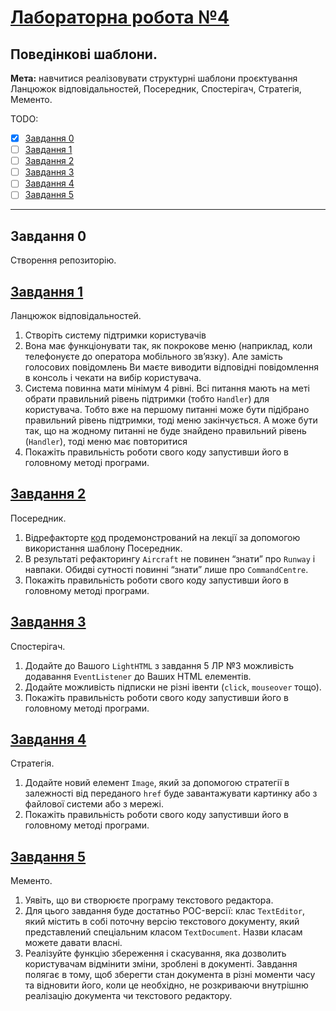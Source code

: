 # [Лабораторна робота №4](https://learn.ztu.edu.ua/mod/assign/view.php?id=201667)

## Поведінкові шаблони.

**Мета:** навчитися реалізовувати структурні шаблони
проєктування Ланцюжок відповідальностей, Посередник,
Спостерігач, Стратегія, Мементо.

TODO:
- [x] [Завдання 0](#user-content-завдання-0)
- [ ] [Завдання 1](#user-content-завдання-1)
- [ ] [Завдання 2](#user-content-завдання-2)
- [ ] [Завдання 3](#user-content-завдання-3)
- [ ] [Завдання 4](#user-content-завдання-4)
- [ ] [Завдання 5](#user-content-завдання-5)

---

## Завдання 0

Створення репозиторію.

## [Завдання 1](ChainOfResponsabilityLibrary)

Ланцюжок відповідальностей.

1. Створіть систему підтримки користувачів
2. Вона має функціонувати так, як покрокове меню (наприклад,
   коли телефонуєте до оператора мобільного зв’язку). Але замість
   голосових повідомлень Ви маєте виводити відповідні
   повідомлення в консоль і чекати на вибір користувача.
3. Система повинна мати мінімум 4 рівні. Всі питання мають на
   меті обрати правильний рівень підтримки (тобто `Handler`) для
   користувача. Тобто вже на першому питанні може бути підібрано
   правильний рівень підтримки, тоді меню закінчується. А може бути
   так, що на жодному питанні не буде знайдено правильний рівень
   (`Handler`), тоді меню має повторитися
4. Покажіть правильність роботи свого коду запустивши його в
   головному методі програми.

## [Завдання 2](MediatorLibrary)

Посередник.

1. Відрефакторте [код](https://github.com/fantkolja/design-patterns-samples/tree/master/csharp/src/patterns/Mediator/AirTrafficControl)
   продемонстрований на лекції за допомогою використання шаблону Посередник.
2. В результаті рефакторингу `Aircraft` не повинен “знати” про
   `Runway` і навпаки. Обидві сутності повинні “знати” лише про
   `CommandCentre`.
3. Покажіть правильність роботи свого коду запустивши його в
   головному методі програми.

## [Завдання 3](ObserverLibrary)

Спостерігач.

1. Додайте до Вашого `LightHTML` з завдання 5 ЛР №3
   можливість додавання `EventListener` до Ваших HTML елементів.
2. Додайте можливість підписки не різні івенти (`click`,
   `mouseover` тощо).
3. Покажіть правильність роботи свого коду запустивши його в
   головному методі програми.

## [Завдання 4](StrategyLibrary)

Стратегія.

1. Додайте новий елемент `Image`, який за допомогою стратегії
   в залежності від переданого `href` буде завантажувати картинку
   або з файлової системи або з мережі.
2. Покажіть правильність роботи свого коду запустивши його в
   головному методі програми.

## [Завдання 5](MementoLibrary)

Мементо.

1. Уявіть, що ви створюєте програму текстового редактора.
2. Для цього завдання буде достатньо POC-версії: клас
   `TextEditor`, який містить в собі поточну версію текстового
   документу, який представлений спеціальним класом
   `TextDocument`. Назви класам можете давати власні.
3. Реалізуйте функцію збереження і скасування, яка дозволить
   користувачам відмінити зміни, зроблені в документі. Завдання
   полягає в тому, щоб зберегти стан документа в різні моменти часу
   та відновити його, коли це необхідно, не розкриваючи внутрішню
   реалізацію документа чи текстового редактору.
